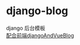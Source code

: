 # django-blog
django 后台模板 <br>
[配合前端djangoAndVueBlog](https://github.com/xuqichuang/djangoAndVueBlog)
